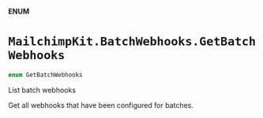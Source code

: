 **ENUM**

# `MailchimpKit.BatchWebhooks.GetBatchWebhooks`

```swift
enum GetBatchWebhooks
```

List batch webhooks

Get all webhooks that have been configured for batches.
